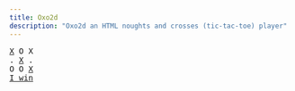 ```yaml
---
title: Oxo2d 
description: "Oxo2d an HTML noughts and crosses (tic-tac-toe) player"
---
```


<pre class="oxo2d">
<u>X</u> O X
. <u>X</u> .
O O <u>X</u>
<a href="../">I win</a>
</pre>
